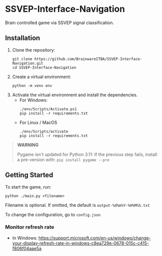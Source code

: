 # SSVEP-Interface-Navigation
Brain controlled game via SSVEP signal classification.

## Installation
1. Clone the repository:
    ```
    git clone https://github.com/BrainwareITBA/SSVEP-Interface-Navigation.git
    cd SSVEP-Interface-Navigation
    ```
2. Create a virtual environment:
    ```
    python -m venv env
    ```
3. Activate the virtual environment and install the dependencies.
    * For Windows:
        ```
        ./env/Scripts/Activate.ps1
        pip install -r requirements.txt
        ```
    * For Linux / MacOS
        ```
        ./env/Scripts/activate
        pip install -r requirements.txt
        ```


> **WARNING**
>
> Pygame isn't updated for Python 3.11: If the previous step fails, install a pre-version with: ```pip install pygame --pre```

## Getting Started
To start the game, run:
```
python ./main.py <filename>
```

Filename is optional. If omitted, the default is `output-%d%m%Y-%H%M%S.txt`

To change the configuration, go to `config.json`

### Monitor refresh rate 
* In Windows: https://support.microsoft.com/en-us/windows/change-your-display-refresh-rate-in-windows-c8ea729e-0678-015c-c415-f806f04aae5a